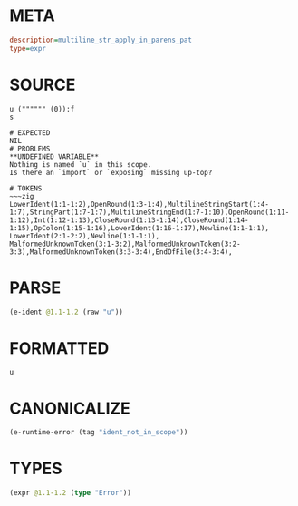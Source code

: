 # META
~~~ini
description=multiline_str_apply_in_parens_pat
type=expr
~~~
# SOURCE
~~~roc
u ("""""" (0)):f
s
~~~
~~~
# EXPECTED
NIL
# PROBLEMS
**UNDEFINED VARIABLE**
Nothing is named `u` in this scope.
Is there an `import` or `exposing` missing up-top?

# TOKENS
~~~zig
LowerIdent(1:1-1:2),OpenRound(1:3-1:4),MultilineStringStart(1:4-1:7),StringPart(1:7-1:7),MultilineStringEnd(1:7-1:10),OpenRound(1:11-1:12),Int(1:12-1:13),CloseRound(1:13-1:14),CloseRound(1:14-1:15),OpColon(1:15-1:16),LowerIdent(1:16-1:17),Newline(1:1-1:1),
LowerIdent(2:1-2:2),Newline(1:1-1:1),
MalformedUnknownToken(3:1-3:2),MalformedUnknownToken(3:2-3:3),MalformedUnknownToken(3:3-3:4),EndOfFile(3:4-3:4),
~~~
# PARSE
~~~clojure
(e-ident @1.1-1.2 (raw "u"))
~~~
# FORMATTED
~~~roc
u
~~~
# CANONICALIZE
~~~clojure
(e-runtime-error (tag "ident_not_in_scope"))
~~~
# TYPES
~~~clojure
(expr @1.1-1.2 (type "Error"))
~~~
